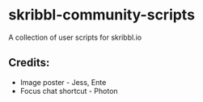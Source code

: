 # skribbl-community-scripts
A collection of user scripts for skribbl.io

## Credits:
- Image poster - Jess, Ente
- Focus chat shortcut - Photon

